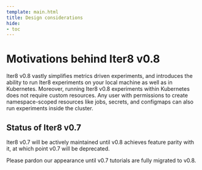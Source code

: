 ```yaml
---
template: main.html
title: Design considerations
hide:
- toc
---
```


# Motivations behind Iter8 v0.8
Iter8 v0.8 vastly simplifies metrics driven experiments, and introduces the ability to run Iter8 experiments on your local machine as well as in Kubernetes. Moreover, running Iter8 v0.8 experiments within Kubernetes does not require custom resources. Any user with permissions to create namespace-scoped resources like jobs, secrets, and configmaps can also run experiments inside the cluster.

## Status of Iter8 v0.7
Iter8 v0.7 will be actively maintained until v0.8 achieves feature parity with it, at which point v0.7 will be deprecated.

Please pardon our appearance until v0.7 tutorials are fully migrated to v0.8.
